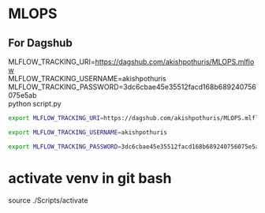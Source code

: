 # MLOPS

## For Dagshub

MLFLOW_TRACKING_URI=https://dagshub.com/akishpothuris/MLOPS.mlflow \
MLFLOW_TRACKING_USERNAME=akishpothuris \
MLFLOW_TRACKING_PASSWORD=3dc6cbae45e35512facd168b689240756075e5ab \
python script.py

```bash
export MLFLOW_TRACKING_URI=https://dagshub.com/akishpothuris/MLOPS.mlflow

export MLFLOW_TRACKING_USERNAME=akishpothuris

export MLFLOW_TRACKING_PASSWORD=3dc6cbae45e35512facd168b689240756075e5ab
```

# activate venv in git bash
 source ./Scripts/activate